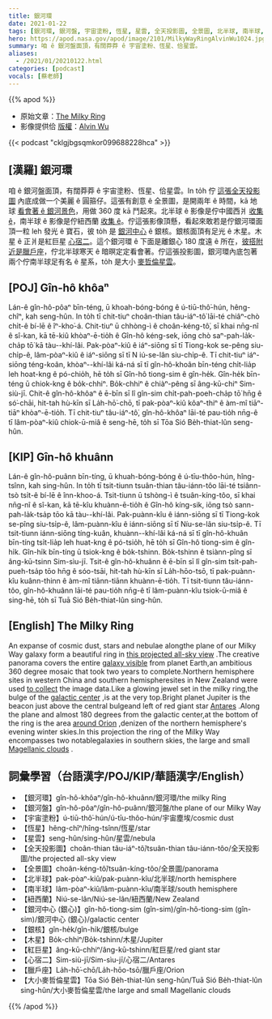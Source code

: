 ```yaml
---
title: 銀河環
date: 2021-01-22
tags: [銀河環, 銀河盤, 宇宙塗粉, 恆星, 星雲, 全天投影圖, 全景圖, 北半球, 南半球, 紐西蘭, 銀核, 木星, 紅巨星, 心宿二, 臘戶座, 大小麥哲倫星雲]
hero: https://apod.nasa.gov/apod/image/2101/MilkyWayRingAlvinWu1024.jpg
summary: 咱 ê 銀河盤面頂，有闊莽莽 ê 宇宙塗粉、恆星、佮星雲。
aliases:
  - /2021/01/20210122.html
categories: [podcast]
vocals: [蔡老師]
---
```


{{% apod %}}

- 原始文章：[The Milky Ring](https://apod.nasa.gov/apod/ap210122.html)
- 影像提供佮 [版權](https://apod.nasa.gov/apod/lib/about_apod.html#srapply)：[Alvin Wu](https://www.instagram.com/alvinwufoto/)

{{< podcast "cklgjbgsqmkor099688228hca" >}}

## [漢羅] 銀河環

咱 ê 銀河盤面頂，有闊莽莽 ê 宇宙塗粉、恆星、佮星雲。In to̍h 佇 [這張全天投影圖](https://www.instagram.com/p/CKRCvdhpBxH/?igshid=1nk6qdc78twez) 內底成做一个美麗 ê 圓箍仔。這張有創意 ê 全景圖，是開兩年 ê 時間，kā 地球 [看會著 ê 銀河景色](https://apod.nasa.gov/apod/ap180427.html)，用做 360 度 kā 鬥起來。北半球 ê 影像是佇中國西爿 [收集 ê](https://apod.nasa.gov/apod/ap110730.html)，南半球 ê 影像是佇紐西蘭 [收集 ê](https://apod.nasa.gov/apod/ap110730.html)。佇這張影像頂懸，看起來敢若是佇銀河環面頂一粒 leh 發光 ê 寶石，彼 to̍h 是 [銀河中心](https://www.nasa.gov/mission_pages/chandra/news/a-new-galactic-center-adventure-in-virtual-reality.html) ê 銀核。銀核面頂有足光 ê 木星。木星 ê 正爿是紅巨星 [心宿二](https://apod.nasa.gov/apod/ap200516.html)。這个銀河環 ê 下面是離銀心 180 度遠 ê 所在，[彼搭附近是臘戶座](https://apod.nasa.gov/apod/ap161204.html)，佇北半球寒天 ê 暗暝定定看會著。佇這張投影圖，銀河環內底包著兩个佇南半球足有名 ê 星系，to̍h 是大小 [麥哲倫星雲](https://apod.tw/2021/01/20210101.html)。

## [POJ] Gîn-hô khôaⁿ

Lán-ê gîn-hô-pôaⁿ bīn-téng, ū khoah-bóng-bóng ê ú-tiū-thô͘-hún, hêng-chîⁿ, kah seng-hûn. In to̍h tī chit-tiuⁿ choân-thian tâu-iáⁿ-tô͘ lāi-té chiâⁿ-chò chi̍t-ê bí-lē ê îⁿ-kho͘-á. Chit-tiuⁿ ū chhòng-ì ê choân-kéng-tô͘, sī khai nn̄g-nî ê sî-kan, kā tē-kiû khòaⁿ-ē-tio̍h ê Gîn-hô kéng-sek, iōng chò saⁿ-pah-la̍k-cha̍p tō͘ kā tàu--khí-lâi. Pak-pòaⁿ-kiû ê iáⁿ-siōng sī tī Tiong-kok se-pêng siu-chi̍p-ê, lâm-pòaⁿ-kiû ê iáⁿ-siōng sī tī N  iú-se-lân siu-chi̍p-ê. Tī chit-tiuⁿ iáⁿ-siōng téng-koân, khòaⁿ--khí-lâi ká-ná sī tī gîn-hô-khoân bīn-téng chi̍t-lia̍p leh hoat-kng ê pó-chio̍h, hē to̍h sī Gîn-hô tiong-sim ê gîn-he̍k. Gîn-he̍k bīn-téng ū chiok-kng ê bo̍k-chhiⁿ. Bo̍k-chhiⁿ ê chiàⁿ-pêng sī âng-kū-chiⁿ Sim-siù-jī. Chit-ê gîn-hô-khôaⁿ ê ē-bīn sī lî gîn-sim chi̍t-pah-poeh-cha̍p tō͘ hn̄g ê só͘-chāi, hit-tah hù-kīn sī La̍h-hō͘-chō, tī pak-pòaⁿ-kiû kôaⁿ-thiⁿ ê àm-mî tiāⁿ-tiāⁿ khòaⁿ-ē-tio̍h. Tī chit-tiuⁿ tâu-iáⁿ-tô͘, gîn-hô-khôaⁿ lāi-té pau-tio̍h nn̄g-ê tī lâm-pòaⁿ-kiû chiok-ū-miâ ê seng-hē, to̍h sī Tōa Sió Be̍h-thiat-lûn seng-hûn.

## [KIP] Gîn-hô khuânn

Lán-ê gîn-hô-puânn bīn-tíng, ū khuah-bóng-bóng ê ú-tīu-thôo-hún, hîng-tsînn, kah sing-hûn. In to̍h tī tsit-tiunn tsuân-thian tâu-iánn-tôo lāi-té tsiânn-tsò tsi̍t-ê bí-lē ê înn-khoo-á. Tsit-tiunn ū tshòng-ì ê tsuân-kíng-tôo, sī khai nn̄g-nî ê sî-kan, kā tē-kîu khuànn-ē-tio̍h ê Gîn-hô kíng-sik, iōng tsò sann-pah-la̍k-tsa̍p tōo kā tàu--khí-lâi. Pak-puànn-kîu ê iánn-siōng sī tī Tiong-kok se-pîng siu-tsi̍p-ê, lâm-puànn-kîu ê iánn-siōng sī tī Níu-se-lân siu-tsi̍p-ê. Tī tsit-tiunn iánn-siōng tíng-kuân, khuànn--khí-lâi ká-ná sī tī gîn-hô-khuân bīn-tíng tsi̍t-lia̍p leh huat-kng ê pó-tsio̍h, hē to̍h sī Gîn-hô tiong-sim ê gîn-hi̍k. Gîn-hi̍k bīn-tíng ū tsiok-kng ê bo̍k-tshinn. Bo̍k-tshinn ê tsiànn-pîng sī âng-kū-tsinn Sim-sìu-jī. Tsit-ê gîn-hô-khuânn ê ē-bīn sī lî gîn-sim tsi̍t-pah-pueh-tsa̍p tōo hn̄g ê sóo-tsāi, hit-tah hù-kīn sī La̍h-hōo-tsō, tī pak-puànn-kîu kuânn-thinn ê àm-mî tiānn-tiānn khuànn-ē-tio̍h. Tī tsit-tiunn tâu-iánn-tôo, gîn-hô-khuânn lāi-té pau-tio̍h nn̄g-ê tī lâm-puànn-kîu tsiok-ū-miâ ê sing-hē, to̍h sī Tuā Sió Be̍h-thiat-lûn sing-hûn.

## [English] The Milky Ring 

An expanse of cosmic dust, stars and nebulae alongthe plane of our Milky Way galaxy form a beautiful ring in [this projected all-sky view](https://www.instagram.com/p/CKRCvdhpBxH/?igshid=1nk6qdc78twez) .The creative panorama covers the entire [galaxy visible](https://apod.nasa.gov/apod/ap180427.html) from planet Earth,an ambitious 360 degree mosaic that took two years to complete.Northern hemisphere sites in western China and southern hemispheresites in New Zealand were used [to collect](https://apod.nasa.gov/apod/ap110730.html) the image data.Like a glowing jewel set in the milky ring,the bulge of the [galactic center](https://www.nasa.gov/mission_pages/chandra/news/a-new-galactic-center-adventure-in-virtual-reality.html) ,is at the very top.Bright planet Jupiter is the beacon just above the central bulgeand left of red giant star [Antares](https://apod.nasa.gov/apod/ap200516.html) .Along the plane and almost 180 degrees from the galactic center,at the bottom of the ring is the area [around Orion](https://apod.nasa.gov/apod/ap161204.html) ,denizen of the northern hemisphere's evening winter skies.In this projection the ring of the Milky Way encompasses two notablegalaxies in southern skies, the large and small [Magellanic clouds](https://apod.nasa.gov/apod/ap210101.html) .

## 詞彙學習（台語漢字/POJ/KIP/華語漢字/English）

- 【銀河環】gîn-hô-khôaⁿ/gîn-hô-khuânn/銀河環/the milky Ring
- 【銀河盤】gîn-hô-pôaⁿ/gîn-hô-puânn/銀河盤/the plane of our Milky Way
- 【宇宙塗粉】ú-tiū-thô͘-hún/ú-tīu-thôo-hún/宇宙塵埃/cosmic dust
- 【恆星】hêng-chîⁿ/hîng-tsînn/恆星/star
- 【星雲】seng-hûn/sing-hûn/星雲/nebula
- 【全天投影圖】choân-thian tâu-iáⁿ-tô͘/tsuân-thian tâu-iánn-tôo/全天投影圖/the projected all-sky view
- 【全景圖】choân-kéng-tô͘/tsuân-kíng-tôo/全景圖/panorama
- 【北半球】pak-pòaⁿ-kiû/pak-puànn-kîu/北半球/north hemisphere
- 【南半球】lâm-pòaⁿ-kiû/lâm-puànn-kîu/南半球/south hemisphere
- 【紐西蘭】Niú-se-lân/Niú-se-lân/紐西蘭/New Zealand
- 【銀河中心 (銀心)】gîn-hô-tiong-sim (gîn-sim)/gîn-hô-tiong-sim (gîn-sim)/銀河中心 (銀心)/galactic center
- 【銀核】gîn-he̍k/gîn-hi̍k/銀核/bulge
- 【木星】Bo̍k-chhiⁿ/Bo̍k-tshinn/木星/Jupiter
- 【紅巨星】âng-kū-chhiⁿ/âng-kū-tshinn/紅巨星/red giant star
- 【心宿二】Sim-siù-jī/Sim-sìu-jī/心宿二/Antares
- 【臘戶座】La̍h-hō͘-chō/La̍h-hōo-tsō/臘戶座/Orion
- 【大小麥哲倫星雲】Tōa Sió Be̍h-thiat-lûn seng-hûn/Tuā Sió Be̍h-thiat-lûn sing-hûn/大小麥哲倫星雲/the large and small Magellanic clouds

{{% /apod %}}
